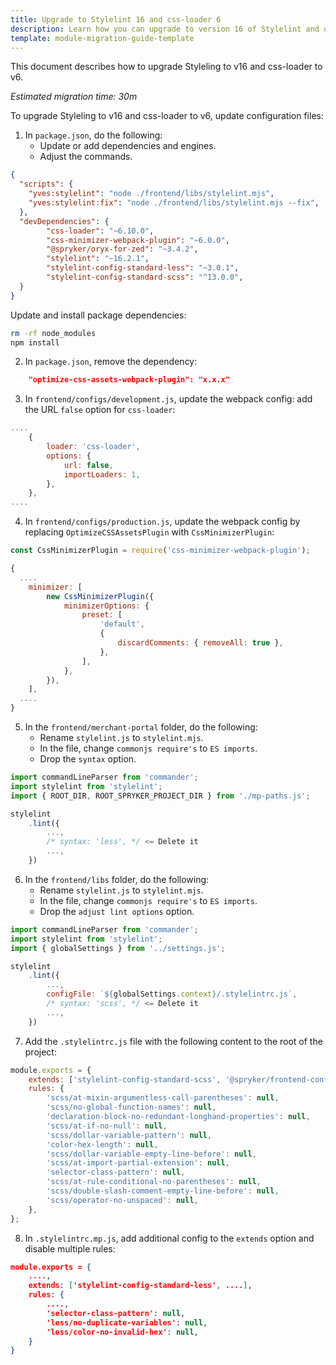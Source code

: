```yaml
---
title: Upgrade to Stylelint 16 and css-loader 6
description: Learn how you can upgrade to version 16 of Stylelint and upgrade to version 6 of css-loader for your spryker projects.
template: module-migration-guide-template
---
```


This document describes how to upgrade Styleling to v16 and css-loader to v6.

*Estimated migration time: 30m*

To upgrade Styleling to v16 and css-loader to v6, update configuration files:

1. In `package.json`, do the following:
   - Update or add dependencies and engines.
   - Adjust the commands.

```json
{
  "scripts": {
    "yves:stylelint": "node ./frontend/libs/stylelint.mjs",
    "yves:stylelint:fix": "node ./frontend/libs/stylelint.mjs --fix",
  },
  "devDependencies": {
        "css-loader": "~6.10.0",
        "css-minimizer-webpack-plugin": "~6.0.0",
        "@spryker/oryx-for-zed": "~3.4.2",
        "stylelint": "~16.2.1",
        "stylelint-config-standard-less": "~3.0.1",
        "stylelint-config-standard-scss": "^13.0.0",
  }
}
```

Update and install package dependencies:

```bash
rm -rf node_modules
npm install
```

2. In `package.json`, remove the dependency:

```json
    "optimize-css-assets-webpack-plugin": "x.x.x"
```

3. In `frontend/configs/development.js`, update the webpack config: add the URL `false` option for `css-loader`:

```js
....
    {
        loader: 'css-loader',
        options: {
            url: false,
            importLoaders: 1,
        },
    },
....
```

4. In `frontend/configs/production.js`, update the webpack config by replacing `OptimizeCSSAssetsPlugin` with `CssMinimizerPlugin`:

```js
const CssMinimizerPlugin = require('css-minimizer-webpack-plugin');

{
  ....
    minimizer: [
        new CssMinimizerPlugin({
            minimizerOptions: {
                preset: [
                    'default',
                    {
                        discardComments: { removeAll: true },
                    },
                ],
            },
        }),
    ],
  ....
}
```

5. In the `frontend/merchant-portal` folder, do the following:
   - Rename `stylelint.js` to `stylelint.mjs`.
   - In the file, change `commonjs require's` to `ES imports`.
   - Drop the `syntax` option.

```js
import commandLineParser from 'commander';
import stylelint from 'stylelint';
import { ROOT_DIR, ROOT_SPRYKER_PROJECT_DIR } from './mp-paths.js';

stylelint
    .lint({
        ...,
        /* syntax: 'less', */ <= Delete it
        ...,
    })
```

6. In the `frontend/libs` folder, do the following:
   - Rename `stylelint.js` to `stylelint.mjs`.
   - In the file, change `commonjs require's` to `ES imports`.
   - Drop the `adjust lint options` option.

```js
import commandLineParser from 'commander';
import stylelint from 'stylelint';
import { globalSettings } from '../settings.js';

stylelint
    .lint({
        ...,
        configFile: `${globalSettings.context}/.stylelintrc.js`,
        /* syntax: 'scss', */ <= Delete it
        ...,
    })
```

7. Add the `.stylelintrc.js` file with the following content to the root of the project:

```js
module.exports = {
    extends: ['stylelint-config-standard-scss', '@spryker/frontend-config.stylelint/.stylelintrc.json'],
    rules: {
        'scss/at-mixin-argumentless-call-parentheses': null,
        'scss/no-global-function-names': null,
        'declaration-block-no-redundant-longhand-properties': null,
        'scss/at-if-no-null': null,
        'scss/dollar-variable-pattern': null,
        'color-hex-length': null,
        'scss/dollar-variable-empty-line-before': null,
        'scss/at-import-partial-extension': null,
        'selector-class-pattern': null,
        'scss/at-rule-conditional-no-parentheses': null,
        'scss/double-slash-comment-empty-line-before': null,
        'scss/operator-no-unspaced': null,
    },
};
```

8. In `.stylelintrc.mp.js`, add additional config to the `extends` option and disable multiple rules:

```json
module.exports = {
    ....,
    extends: ['stylelint-config-standard-less', ....],
    rules: {
        ....,
        'selector-class-pattern': null,
        'less/no-duplicate-variables': null,
        'less/color-no-invalid-hex': null,
    }
}
```
